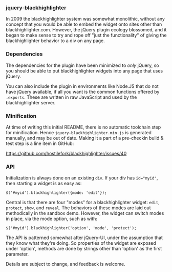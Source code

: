 ### jquery-blackhighlighter

In 2009 the blackhighlighter system was somewhat monolithic, without any concept that you would be able to embed the widget onto sites other than blackhighlighter.com.  However, the jQuery plugin ecology blossomed, and it began to make sense to try and rope off "just the functionality" of giving the blackhighlighter behavior to a div on any page.


### Dependencies

The dependencies for the plugin have been minimized to *only* jQuery, so you should be able to put blackhighlighter widgets into any page that uses jQuery.

You can also include the plugin in environments like Node.JS that do not have jQuery available, if all you want is the common functions offered by `.exports`.  These are written in raw JavaScript and used by the blackhighlighter server.


### Minification

At time of writing this initial README, there is no automatic toolchain step for minification.  Hence `jquery-blackhighlighter.min.js` is generated manually, and may be out of date.  Making it a part of a pre-checkin build & test step is a line item in GitHub:

https://github.com/hostilefork/blackhighlighter/issues/40


### API

Initialization is always done on an existing `div`.  If your div has `id="myid"`, then starting a widget is as easy as:

    $('#myid').blackhighlighter({mode: 'edit'});

Central is that there are four "modes" for a blackhighlighter widget: `edit`, `protect`, `show`, and `reveal`.  The behaviors of these modes are laid out methodically in the sandbox demo.  However, the widget can switch modes in place, via the mode option, such as with:

    $('#myid').blackhighlighter('option', 'mode', 'protect');

The API is patterned somewhat after jQuery-UI, under the assumption that they know what they're doing.  So properties of the widget are exposed under 'option', methods are done by strings other than 'option' as the first parameter.

Details are subject to change, and feedback is welcome.
